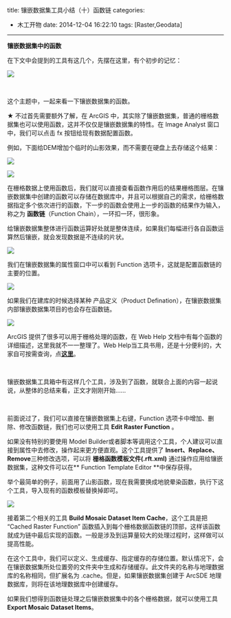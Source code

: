 title: 镶嵌数据集工具小结（十）函数链
categories:
  - 木工开物
date: 2014-12-04 16:22:10
tags: [Raster,Geodata]
---


**镶嵌数据集中的函数**

在下文中会提到的工具有这几个，先摆在这里，有个初步的记忆：

![](http://img.blog.csdn.net/20141203110222940)

<br>

这个主题中，一起来看一下镶嵌数据集的函数。

**★** 不过首先需要额外了解，在 ArcGIS 中，其实除了镶嵌数据集，普通的栅格数据集也可以使用函数，这并不仅仅是镶嵌数据集的特性。在 Image Analyst 窗口中，我们可以点击 fx 按钮给现有数据配置函数。

例如，下面给DEM增加个临时的山影效果，而不需要在硬盘上去存储这个结果：

![](http://img.blog.csdn.net/20141202115634265?watermark/2/text/aHR0cDovL2Jsb2cuY3Nkbi5uZXQva2lraXRhTW9vbg==/font/5a6L5L2T/fontsize/400/fill/I0JBQkFCMA==/dissolve/70/gravity/Center)


![](http://img.blog.csdn.net/20141202155321880?watermark/2/text/aHR0cDovL2Jsb2cuY3Nkbi5uZXQva2lraXRhTW9vbg==/font/5a6L5L2T/fontsize/400/fill/I0JBQkFCMA==/dissolve/70/gravity/Center)


在栅格数据上使用函数后，我们就可以直接查看函数作用后的结果栅格图层。在镶嵌数据集中创建的函数可以存储在数据库中，并且可以根据自己的需求，给栅格数据指定多个依次进行的函数，下一步的函数会使用上一步的函数的结果作为输入，称之为 **函数链**（Function Chain），一环扣一环，很形象。

给镶嵌数据集整体进行函数运算好处就是整体连续，如果我们每幅进行各自函数运算然后镶嵌，就会发现数据是不连续的片状。

![](http://img.blog.csdn.net/20141202155940461?watermark/2/text/aHR0cDovL2Jsb2cuY3Nkbi5uZXQva2lraXRhTW9vbg==/font/5a6L5L2T/fontsize/400/fill/I0JBQkFCMA==/dissolve/70/gravity/Center)

我们在镶嵌数据集的属性窗口中可以看到 Function 选项卡，这就是配置函数链的主要的位置。

![](http://img.blog.csdn.net/20141202160306484)

如果我们在建库的时候选择某种 产品定义（Product Defination），在镶嵌数据集内部镶嵌数据集项目的也会存在函数链。

![](http://img.blog.csdn.net/20141203101020033?watermark/2/text/aHR0cDovL2Jsb2cuY3Nkbi5uZXQva2lraXRhTW9vbg==/font/5a6L5L2T/fontsize/400/fill/I0JBQkFCMA==/dissolve/70/gravity/Center)

ArcGIS 提供了很多可以用于栅格处理的函数，在 Web Help 文档中有每个函数的详细描述，这里我就不一一整理了。Web Help当工具书用，还是十分便利的，大家自可按需查询，点[**这里**](http://resources.arcgis.com/zh-cn/help/main/10.2/index.html#//009t00000044000000)。

<br>


镶嵌数据集工具箱中有这样几个工具，涉及到了函数，就联合上面的内容一起说说，从整体的总结来看，正文才刚刚开始……

<br>

前面说过了，我们可以直接在镶嵌数据集上右键，Function 选项卡中增加、删除、修改函数链，我们也可以使用工具 **Edit Raster Function** 。

如果没有特别的要使用 Model Builder或者脚本等调用这个工具，个人建议可以直接到属性中去修改，操作起来更方便直观。这个工具提供了 **Insert、Replace、Remove**三种修改选项，可以将 **栅格函数模板文件(.rft.xml)** 通过操作应用给镶嵌数据集，这种文件可以在** Function Template Editor **中保存获得。

举个最简单的例子，前面用了山影函数，现在我需要换成地貌晕染函数，执行下这个工具，导入现有的函数模板替换掉即可。

![](http://img.blog.csdn.net/20141203172639032)

接着第二个相关的工具&nbsp;**Build Mosaic Dataset Item Cache**，这个工具是把 “Cached Raster Function” 函数插入到每个栅格数据函数链的顶部，这样该函数就成为链中最后实现的函数。一般是涉及到运算量较大的处理过程时，这样做可以提高性能。

在这个工具中，我们可以定义、生成缓存、指定缓存的存储位置。默认情况下，会在镶嵌数据集所处位置旁的文件夹中生成和存储缓存。此文件夹的名称与地理数据库的名称相同，但扩展名为 .cache。但是，如果镶嵌数据集创建于 ArcSDE 地理数据库，则将在该地理数据库中创建缓存。

如果我们想得到函数链处理之后镶嵌数据集中的各个栅格数据，就可以使用工具 **Export Mosaic Dataset Items**。